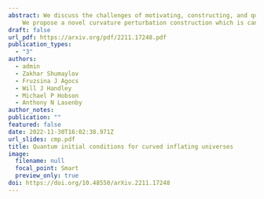 ```yaml
---
abstract: We discuss the challenges of motivating, constructing, and quantising a canonically-normalised inflationary perturbation in spatially curved universes. We show that this has historically proved challenging due to the interaction of non-adiabaticity with spatial curvature.
    We propose a novel curvature perturbation construction which is canonically normalised, in the sense of its equation of motion, unique up to a single scalar parameter. With this construction it becomes possible to set initial conditions invariant under canonical transformations, overcoming known ambiguities in the literature. This corrected quantisation has potentially observational consequences via modifications to the primordial power spectrum at large angular scales, as well as theoretical implications for quantisation procedures in curved cosmologies filled with a scalar field.
draft: false
url_pdf: https://arxiv.org/pdf/2211.17248.pdf
publication_types:
  - "3"
authors:
  - admin
  - Zakhar Shumaylov
  - Fruzsina J Agocs
  - Will J Handley
  - Michael P Hobson
  - Anthony N Lasenby
author_notes:
publication: ""
featured: false
date: 2022-11-30T16:02:38.971Z
url_slides: cmp.pdf
title: Quantum initial conditions for curved inflating universes
image:
  filename: null
  focal_point: Smart
  preview_only: true
doi: https://doi.org/10.48550/arXiv.2211.17248
---
```

